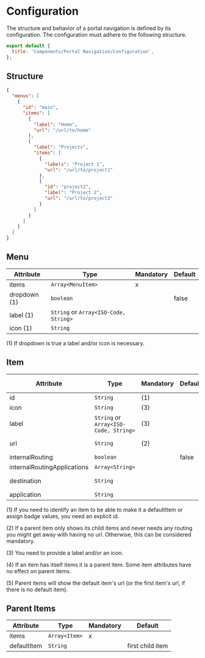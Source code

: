 # Configuration

The structure and behavior of a portal navigation is defined by its configuration. The configuration must
adhere to the following structure.

```js script
export default {
  title: 'Components/Portal Navigation/Configuration',
};
```

## Structure

```json
{
  "menus": [
    {
      "id": "main",
      "items": [
        {
          "label": "Home",
          "url": "/url/to/home"
        },
        {
          "label": "Projects",
          "items": [
            {
              "labels": "Project 1",
              "url": "/url/to/project1"
            },
            {
              "id": "project2",
              "label": "Project 2",
              "url": "/url/to/project2"
            }
          ]
        }
      ]
    }
  ]
}
```

## Menu

| Attribute    | Type                                  | Mandatory | Default |
| ------------ | ------------------------------------- | --------- | ------- |
| items        | `Array<MenuItem>`                     | x         |         |
| dropdown (1) | `boolean`                             |           | false   |
| label (1)    | `String` or `Array<ISO-Code, String>` |           |         |
| icon (1)     | `String`                              |           |         |

(1) If dropdown is true a label and/or icon is necessary.

## Item

| Attribute                   | Type                                  | Mandatory | Default | Menu (4)    |
| --------------------------- | ------------------------------------- | --------- | ------- | ----------- |
| id                          | `String`                              | (1)       |         |             |
| icon                        | `String`                              | (3)       |         |             |
| label                       | `String` or `Array<ISO-Code, String>` | (3)       |         |             |
| url                         | `String`                              | (2)       |         | ignored (5) |
| internalRouting             | `boolean`                             |           | false   | ignored     |
| internalRoutingApplications | `Array<String>`                       |           |         | ignored     |
| destination                 | `String`                              |           |         | ignored (5) |
| application                 | `String`                              |           |         | ignored     |

(1) If you need to identify an item to be able to make it a defaultItem or assign badge values, you need an explicit id.

(2) If a parent item only shows its child items and never needs any routing you might get away with having no url. Otherwise, this can be considered mandatory.

(3) You need to provide a label and/or an icon.

(4) If an item has itself items it is a parent item. Some item attributes have no effect on parent items.

(5) Parent items will show the default item's url (or the first item's url, if there is no default item).

## Parent Items

| Attribute   | Type          | Mandatory | Default          |
| ----------- | ------------- | --------- | ---------------- |
| items       | `Array<Item>` | x         |                  |
| defaultItem | `String`      |           | first child item |
